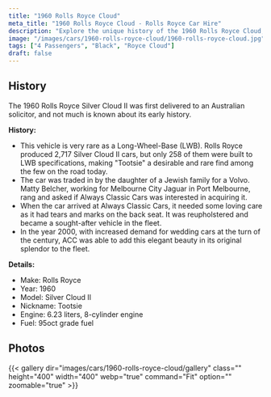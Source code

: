 ```yaml
---
title: "1960 Rolls Royce Cloud"
meta_title: "1960 Rolls Royce Cloud - Rolls Royce Car Hire"
description: "Explore the unique history of the 1960 Rolls Royce Cloud, affectionately known as 'Tootsie,' a rare Long-Wheel-Base model in the Always Classic Cars fleet."date: 2022-04-04T05:00:00Z
image: "/images/cars/1960-rolls-royce-cloud/1960-rolls-royce-cloud.jpg"
tags: ["4 Passengers", "Black", "Royce Cloud"]
draft: false
---
```

## History

The 1960 Rolls Royce Silver Cloud II was first delivered to an Australian solicitor, and not much is known about its early history.

**History:**
- This vehicle is very rare as a Long-Wheel-Base (LWB). Rolls Royce produced 2,717 Silver Cloud II cars, but only 258 of them were built to LWB specifications, making "Tootsie" a desirable and rare find among the few on the road today.
- The car was traded in by the daughter of a Jewish family for a Volvo. Matty Belcher, working for Melbourne City Jaguar in Port Melbourne, rang and asked if Always Classic Cars was interested in acquiring it.
- When the car arrived at Always Classic Cars, it needed some loving care as it had tears and marks on the back seat. It was reupholstered and became a sought-after vehicle in the fleet.
- In the year 2000, with increased demand for wedding cars at the turn of the century, ACC was able to add this elegant beauty in its original splendor to the fleet.


**Details:**
- Make: Rolls Royce
- Year: 1960
- Model: Silver Cloud II
- Nickname: Tootsie
- Engine: 6.23 liters, 8-cylinder engine
- Fuel: 95oct grade fuel

## Photos
{{< gallery dir="images/cars/1960-rolls-royce-cloud/gallery" class="" height="400" width="400" webp="true" command="Fit" option="" zoomable="true" >}}

